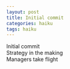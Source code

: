 ```yaml
---
layout: post
title: Initial commit
categories: haiku
tags: haiku
---
```


Initial commit  
Strategy in the making  
Managers take flight
